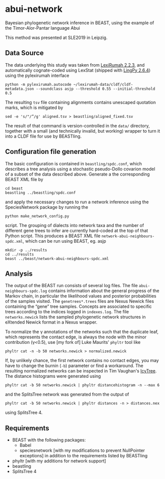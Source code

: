# abui-network
Bayesian phylogenetic network inference in BEAST, using the example of the Timor-Alor-Pantar language Abui

This method was presented at SLE2019 in Leipzig.

## Data Source
The data underlying this study was taken from [LexiRumah 2.2.3](https://github.com/lessersunda/lexirumah-data/commit/67a89d9dc733c068d78288878482ff56eb206e5a), and automatically cognate-coded using LexStat (shipped with [LingPy 2.6.4]()) using the pylexirumah interface

    python -m pylexirumah.autocode ~/lexirumah-data/cldf/cldf-metadata.json --soundclass asjp --threshold 0.55 --initial-threshold 0.5
    
The resulting `tsv` file containing alignments contains unescaped quotation marks, which is mitigated by

    sed -e 's/"/”/g' aligned.tsv > beastling/aligned_fixed.tsv
    
The result of that command is version-controlled in the `data/` directory, together with a small (and technically invalid, but working) wrapper to turn it into a CLDF file for use by BEASTling.

## Configuration file generation

The basic configuration is contained in `beastling/spdc.conf`, which describes a tree analysis using a stochastic pseudo-Dollo covarion model of a subset of the data described above. Generate a the corresponding BEAST XML file by

    cd beast
    beastling ../beastling/spdc.conf
    
and apply the necessary changes to run a network inference using the SpeciesNetwork package by running the

    python make_network_config.py
    
script. The grouping of dialects into network taxa and the number of different gene trees to infer are currently hard-coded at the top of that Python script.
This produces a BEAST XML file `network-abui-neighbours-spdc.xml`, which can be run using BEAST, eg. asjp

    mkdir -p ../results
    cd ../results
    beast ../beast/network-abui-neighbours-spdc.xml

## Analysis

The output of the BEAST run consists of several log files. The file `abui-neighbours-spdc.log` contains information about the general progress of the Markov chain, in particular the likelihood values and posterior probabilities of the samples visited. The `genetrees*.trees` files are Nexus Newick files containing the “gene” tree samples. Concepts are associated to specific trees according to the indices logged in `indexes.log`. The file `networks.newick` lists the sampled phylogenetic network structures in eXtended Newick format in a Nexus wrapper.

To normalize the γ annotations of the networks such that the duplicate leaf, which represents the contact edge, is always the node with the minor contribution (γ<0.5), use [my fork of] Luke Maurits' `phyltr` tool like

    phyltr cat -n -b 50 networks.newick > normalized.newick
    
If, by unlikely chance, the first network contains no contact edges, you may have to change the burnin (`-b`) parameter or find a workaround. The resulting normalized networks can be inspected in Tim Vaughan's [IcyTree](https://icytree.org). The distance histograms were generated using

    phyltr cat -b 50 networks.newick | phyltr distancehistogram -n --max 6 
    
and the SplitsTree network was generated from the output of
    
    phyltr cat -b 50 networks.newick | phyltr distances -n > distances.nex
    
using SplitsTree 4.

## Requirements

 - BEAST with the following packages:
   - Babel
   - speciesnetwork [with my modifications to prevent NullPointer exceptions]
   in addition to the requirements listed by BEASTling
 - phyltr [with my additions for network support]
 - beastling
 - SplitsTree 4

